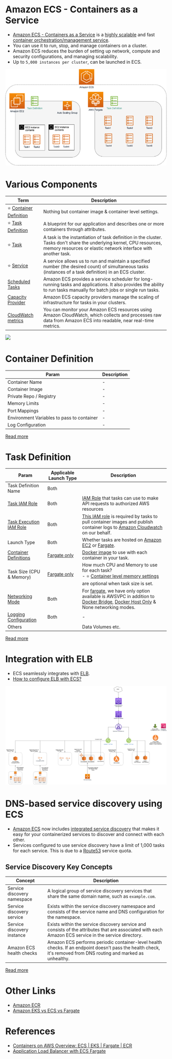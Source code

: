 # Amazon ECS - Containers as a Service
- [Amazon ECS - Containers as a Service](https://aws.amazon.com/ecs/) is a [highly scalable](../../../1_HLDDesignComponents/0_SystemGlossaries/Scalability/DBScalability.md) and fast [container orchestration/management service](../../../1_HLDDesignComponents/0_SystemGlossaries/Scalability/ContainerOrchestrationService.md).
- You can use it to run, stop, and manage containers on a cluster.
- Amazon ECS reduces the burden of setting up network, compute and security configurations, and managing scalability. 
- Up to `5,000 instances per cluster`, can be launched in ECS.

![img.png](assests/ECS-Tasks.png)

# Various Components

| Term                                                                                                             | Description                                                                                                                                                                             |
|------------------------------------------------------------------------------------------------------------------|-----------------------------------------------------------------------------------------------------------------------------------------------------------------------------------------|
| :star: [Container Definition](#container-definition)                                                             | Nothing but container image & container level settings.                                                                                                                                 |
| :star: [Task Definition](#task-definition)                                                                       | A blueprint for our application and describes one or more containers through attributes.                                                                                                |
| :star: [Task](https://docs.aws.amazon.com/AmazonECS/latest/developerguide/task_definitions.html)                 | A task is the instantiation of task definition in the cluster. Tasks don't share the underlying kernel, CPU resources, memory resources or elastic network interface with another task. |
| :star: [Service](https://docs.aws.amazon.com/AmazonECS/latest/developerguide/ecs_services.html)                  | A service allows us to run and maintain a specified number (the desired count) of simultaneous tasks (instances of a task definition) in an ECS cluster.                                |
| [Scheduled Tasks](https://docs.aws.amazon.com/AmazonECS/latest/developerguide/scheduling_tasks.html)             | Amazon ECS provides a service scheduler for long-running tasks and applications. It also provides the ability to run tasks manually for batch jobs or single run tasks.                 |
| [Capacity Provider](https://docs.aws.amazon.com/AmazonECS/latest/developerguide/cluster-capacity-providers.html) | Amazon ECS capacity providers manage the scaling of infrastructure for tasks in your clusters.                                                                                          |
| [CloudWatch metrics](https://docs.aws.amazon.com/AmazonECS/latest/developerguide/cloudwatch-metrics.html)        | You can monitor your Amazon ECS resources using Amazon CloudWatch, which collects and processes raw data from Amazon ECS into readable, near real-time metrics.                         |

![](https://miro.medium.com/max/1400/0*ima_OYQ74yCg_cSN)

# Container Definition

| Param                                      | Description |
|--------------------------------------------|-------------|
| Container Name                             | -           |
| Container Image                            | -           |
| Private Repo / Registry                    | -           |
| Memory Limits                              | -           |
| Port Mappings                              | -           |
| Environment Variables to pass to container | -           |
| Log Configuration                          | -           |

[Read more](https://docs.aws.amazon.com/AmazonECS/latest/APIReference/API_ContainerDefinition.html)

# Task Definition

| Param                                                                                                               | Applicable Launch Type                                | Description                                                                                                                                                                                                                                                                                   |
|---------------------------------------------------------------------------------------------------------------------|-------------------------------------------------------|-----------------------------------------------------------------------------------------------------------------------------------------------------------------------------------------------------------------------------------------------------------------------------------------------|
| Task Definition Name                                                                                                | Both                                                  |                                                                                                                                                                                                                                                                                               |
| [Task IAM Role](https://docs.aws.amazon.com/AmazonECS/latest/developerguide/task-iam-roles.html)                    | Both                                                  | [IAM Role](../../2_SecurityAndIdentityServices/AWSUsers&AccessMgmt/AWSIAM.md) that tasks can use to make API requests to authorized AWS resources                                                                                                                                             |
| [Task Execution IAM Role](https://docs.aws.amazon.com/AmazonECS/latest/developerguide/task_execution_IAM_role.html) | Both                                                  | [This IAM role](../../2_SecurityAndIdentityServices/AWSUsers&AccessMgmt/AWSIAM.md) is required by tasks to pull container images and publish container logs to [Amazon Cloudwatch](../../8_MonitoringServices/AmazonCloudWatch.md) on our behalf.                                                                                                                  |
| Launch Type                                                                                                         | Both                                                  | Whether tasks are hosted on [Amazon EC2](../../4_ComputeServices/AmazonEC2/ReadMe.md) or [Fargate](../../4_ComputeServices/AWSFargate.md).                                                                                                                                                    |
| [Container Definitions](#container-definition)                                                                      | [Fargate only](../../4_ComputeServices/AWSFargate.md) | [Docker image](../../../1_HLDDesignComponents/6_DevOps/Docker/Readme.md) to use with each container in your task.                                                                                                                                                                             |
| Task Size (CPU & Memory)                                                                                            | [Fargate only](../../4_ComputeServices/AWSFargate.md) | How much CPU and Memory to use for each task? <br/>- :star: [Container level memory settings](#container-definition) are optional when task size is set.                                                                                                                                      |
| [Networking Mode](https://docs.aws.amazon.com/AmazonECS/latest/developerguide/task-networking.html)                 | Both                                                  | For [fargate](../../4_ComputeServices/AWSFargate.md), we have only option available is AWSVPC in addition to [Docker Bridge](../../../1_HLDDesignComponents/6_DevOps/Docker/Readme.md), [Docker Host Only](../../../1_HLDDesignComponents/6_DevOps/Docker/Readme.md) & None networking modes. |
| [Logging Configuration](https://docs.aws.amazon.com/AmazonECS/latest/APIReference/API_LogConfiguration.html)        | Both                                                  | -                                                                                                                                                                                                                                                                                             |
| Others                                                                                                              |                                                       | Data Volumes etc.                                                                                                                                                                                                                                                                             |

[Read more](https://docs.aws.amazon.com/AmazonECS/latest/developerguide/task_definitions.html)

# Integration with ELB
- ECS seamlessly integrates with [ELB](../../1_NetworkingAndContentDelivery/ElasticLoadBalancer/Readme.md).
- [How to configure ELB with ECS?](https://docs.aws.amazon.com/AmazonECS/latest/userguide/create-load-balancer.html)

![img.png](../../1_NetworkingAndContentDelivery/ElasticLoadBalancer/assests/AWS_Elastic_Load_Balancer.png)

# DNS-based service discovery using ECS
- [Amazon ECS]() now includes [integrated service discovery](https://docs.aws.amazon.com/AmazonECS/latest/developerguide/service-discovery.html) that makes it easy for your containerized services to discover and connect with each other.
- Services configured to use service discovery have a limit of 1,000 tasks for each service. This is due to a [Route53](../../1_NetworkingAndContentDelivery/AmazonRoute53.md) service quota.

## Service Discovery Key Concepts

| Concept                       | Description                                                                                                                                                      |
|-------------------------------|------------------------------------------------------------------------------------------------------------------------------------------------------------------|
| Service discovery namespace   | A logical group of service discovery services that share the same domain name, such as `example.com`.                                                            |
| Service discovery service     | Exists within the service discovery namespace and consists of the service name and DNS configuration for the namespace.                                          |
| Service discovery instance    | Exists within the service discovery service and consists of the attributes that are associated with each Amazon ECS service in the service directory.            |
| Amazon ECS health checks      | Amazon ECS performs periodic container-level health checks. If an endpoint doesn't pass the health check, it's removed from DNS routing and marked as unhealthy. |

[Read more](https://docs.aws.amazon.com/AmazonECS/latest/developerguide/service-discovery.html)

# Other Links
- [Amazon ECR](AmazonECR.md)
- [Amazon EKS vs ECS vs Fargate](../EKSvsECSvsFargate.md)

# References
- [Containers on AWS Overview: ECS | EKS | Fargate | ECR](https://www.youtube.com/watch?v=AYAh6YDXuho)
- [Application Load Balancer with ECS Fargate](https://stackoverflow.com/questions/64409699/application-load-balancer-with-ecs-fargate)
